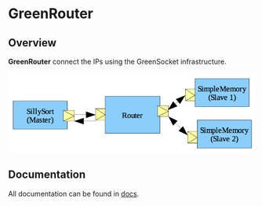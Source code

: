 # GreenRouter
## Overview

**GreenRouter** connect the IPs using the GreenSocket infrastructure.

![Simple example](docs/img/simple-example.png)

## Documentation

All documentation can be found in [docs](docs/README.md).